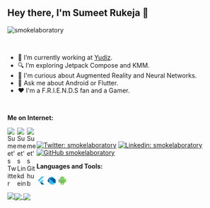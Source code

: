 ## Hey there, I'm Sumeet Rukeja 👋

<p align="left"> <img src="https://komarev.com/ghpvc/?username=smokelaboratory&label=Views&color=blue&style=plastic" alt="smokelaboratory" /> </p>

<br/>

- 💼  I’m currently working at [Yudiz](https://www.yudiz.com/).
- 🔍  I’m exploring Jetpack Compose and KMM.
- 🤩  I'm curious about Augmented Reality and Neural Networks.
- 💬  Ask me about Android or Flutter.
- ❤️  I'm a F.R.I.E.N.D.S fan and a Gamer.
  
<br/>

**Me on Internet:**

<a href="https://twitter.com/smokelaboratory">
  <img align="left" alt="Sumeet's Twitter" width="22px" src="https://cdn.jsdelivr.net/npm/simple-icons@v3/icons/twitter.svg" />
</a>
<a href="https://in.linkedin.com/in/smokelaboratory">
  <img align="left" alt="Sumeet's Linkdein" width="22px" src="https://cdn.jsdelivr.net/npm/simple-icons@v3/icons/linkedin.svg" />
</a>
<a href="https://github.com/smokelaboratory">
  <img align="left" alt="Sumeet's Github" width="22px" src="https://cdn.jsdelivr.net/npm/simple-icons@v3/icons/github.svg" />
</a>

<br/>

[![Twitter: smokelaboratory](https://img.shields.io/twitter/follow/smokelaboratory?style=social)](https://twitter.com/smokelaboratory)
[![Linkedin: smokelaboratory](https://img.shields.io/badge/-smokelaboratory-blue?style=flat-square&logo=Linkedin&logoColor=white&link=https://in.linkedin.com/in/smokelaboratory/)](https://in.linkedin.com/in/smokelaboratory)
[![GitHub smokelaboratory](https://img.shields.io/github/followers/smokelaboratory?label=follow&style=social)](https://github.com/smokelaboratory)


**Languages and Tools:**

<code><img height="20" src="https://raw.githubusercontent.com/github/explore/80688e429a7d4ef2fca1e82350fe8e3517d3494d/topics/flutter/flutter.png"></code>
<code><img height="20" src="https://raw.githubusercontent.com/github/explore/80688e429a7d4ef2fca1e82350fe8e3517d3494d/topics/dart/dart.png"></code>
<code><img height="20" src="https://raw.githubusercontent.com/github/explore/80688e429a7d4ef2fca1e82350fe8e3517d3494d/topics/android/android.png"></code> 

<a href="https://github.com/smokelaboratory">
  <img align="left" src="https://github-readme-stats.vercel.app/api/top-langs/?username=smokelaboratory&theme=light&hide_langs_below=1" />
</a>

<a href="https://github.com/smokelaboratory/fludo">
  <img align="center" src="https://github-readme-stats.vercel.app/api/pin/?username=smokelaboratory&repo=fludo&theme=light" />
</a>
<a href="https://github.com/smokelaboratory/Flutter-UI-clones">
  <img align="center" src="https://github-readme-stats.vercel.app/api/pin/?username=smokelaboratory&repo=Flutter-UI-clones&theme=light" />
</a>
